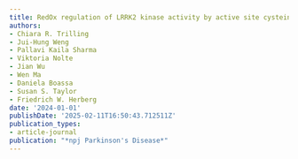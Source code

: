 ```yaml
---
title: RedOx regulation of LRRK2 kinase activity by active site cysteines
authors:
- Chiara R. Trilling
- Jui-Hung Weng
- Pallavi Kaila Sharma
- Viktoria Nolte
- Jian Wu
- Wen Ma
- Daniela Boassa
- Susan S. Taylor
- Friedrich W. Herberg
date: '2024-01-01'
publishDate: '2025-02-11T16:50:43.712511Z'
publication_types:
- article-journal
publication: "*npj Parkinson's Disease*"
---
```

